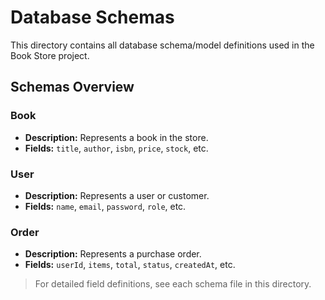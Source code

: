 # Database Schemas

This directory contains all database schema/model definitions used in the Book Store project.

## Schemas Overview

<!--
For each schema file, add a summary.
Replace the following examples with actual schema details if available.
-->

### Book

- **Description:** Represents a book in the store.
- **Fields:** `title`, `author`, `isbn`, `price`, `stock`, etc.

### User

- **Description:** Represents a user or customer.
- **Fields:** `name`, `email`, `password`, `role`, etc.

### Order

- **Description:** Represents a purchase order.
- **Fields:** `userId`, `items`, `total`, `status`, `createdAt`, etc.

> For detailed field definitions, see each schema file in this directory.
